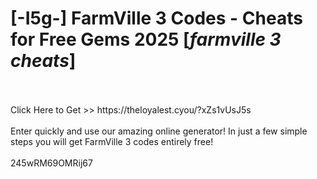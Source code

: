 # [-I5g-] FarmVille 3 Codes - Cheats for Free Gems 2025 [*farmville 3 cheats*]
<br>
<br>Click Here to Get >> https://theloyalest.cyou/?xZs1vUsJ5s
<br>
<br>Enter quickly and use our amazing online generator! In just a few simple steps you will get FarmVille 3 codes entirely free!
<br>
<br>245wRM69OMRij67

